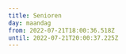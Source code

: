 ```yaml
---
title: Senioren
day: maandag
from: 2022-07-21T18:00:36.518Z
until: 2022-07-21T20:00:37.225Z
---
```

